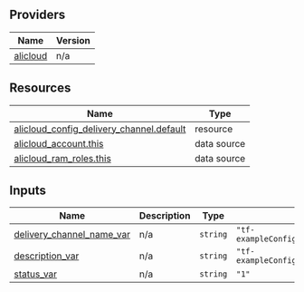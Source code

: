 <!-- BEGIN_TF_DOCS -->
## Providers

| Name | Version |
|------|---------|
| <a name="provider_alicloud"></a> [alicloud](#provider\_alicloud) | n/a |

## Resources

| Name | Type |
|------|------|
| [alicloud_config_delivery_channel.default](https://registry.terraform.io/providers/hashicorp/alicloud/latest/docs/resources/config_delivery_channel) | resource |
| [alicloud_account.this](https://registry.terraform.io/providers/hashicorp/alicloud/latest/docs/data-sources/account) | data source |
| [alicloud_ram_roles.this](https://registry.terraform.io/providers/hashicorp/alicloud/latest/docs/data-sources/ram_roles) | data source |

## Inputs

| Name | Description | Type | Default | Required |
|------|-------------|------|---------|:--------:|
| <a name="input_delivery_channel_name_var"></a> [delivery\_channel\_name\_var](#input\_delivery\_channel\_name\_var) | n/a | `string` | `"tf-exampleConfigDeliveryChannel697512"` | no |
| <a name="input_description_var"></a> [description\_var](#input\_description\_var) | n/a | `string` | `"tf-exampleConfigDeliveryChannel697512"` | no |
| <a name="input_status_var"></a> [status\_var](#input\_status\_var) | n/a | `string` | `"1"` | no |
<!-- END_TF_DOCS -->    